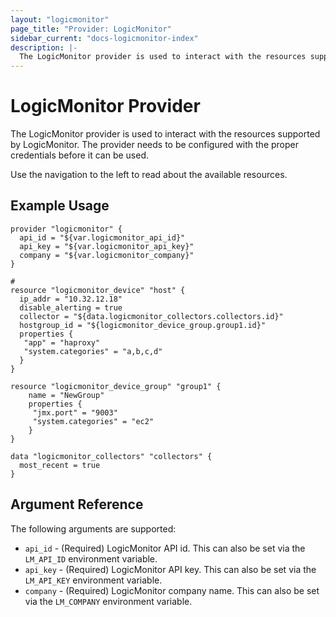 ```yaml
---
layout: "logicmonitor"
page_title: "Provider: LogicMonitor"
sidebar_current: "docs-logicmonitor-index"
description: |-
  The LogicMonitor provider is used to interact with the resources supported by LogicMonitor. The provider needs to be configured with the proper credentials before it can be used.
---
```


# LogicMonitor Provider

The LogicMonitor provider is used to interact with the resources supported by LogicMonitor. The provider needs to be configured with the proper credentials before it can be used.

Use the navigation to the left to read about the available resources.

## Example Usage

```hcl
provider "logicmonitor" {
  api_id = "${var.logicmonitor_api_id}"
  api_key = "${var.logicmonitor_api_key}"
  company = "${var.logicmonitor_company}"
}

#
resource "logicmonitor_device" "host" {
  ip_addr = "10.32.12.18"
  disable_alerting = true
  collector = "${data.logicmonitor_collectors.collectors.id}"
  hostgroup_id = "${logicmonitor_device_group.group1.id}"
  properties {
   "app" = "haproxy"
   "system.categories" = "a,b,c,d"
  }
}

resource "logicmonitor_device_group" "group1" {
    name = "NewGroup"
    properties {
     "jmx.port" = "9003"
     "system.categories" = "ec2"
    }
}

data "logicmonitor_collectors" "collectors" {
  most_recent = true
}

```

## Argument Reference

The following arguments are supported:

* `api_id` - (Required) LogicMonitor API id. This can also be set via the `LM_API_ID` environment variable.
* `api_key` - (Required) LogicMonitor API key. This can also be set via the `LM_API_KEY` environment variable.
* `company` - (Required) LogicMonitor company name. This can also be set via the `LM_COMPANY` environment variable.
